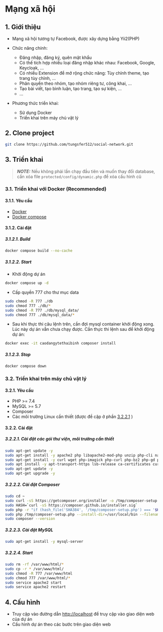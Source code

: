 # Mạng xã hội

## 1. Giới thiệu

- Mạng xã hội tương tự Facebook, được xây dựng bằng Yii2(PHP)
- Chức năng chính:

  - Đăng nhập, đăng ký, quên mật khẩu
  - Có thế tích hợp nhiều loại đăng nhập khác nhau: Facebook, Google, Keycloak, ...
  - Có nhiều Extension để mở rộng chức năng: Tùy chỉnh theme, tạo trang tùy chỉnh, ...
  - Phân quyền theo nhóm, tạo nhóm riêng tư, công khai, ...
  - Tạo bài viết, tạo bình luận, tạo trang, tạo sự kiện, ...
  - ...
- Phương thức triển khai:

  - Sử dụng Docker
  - Triển khai trên máy chủ vật lý

## 2. Clone project

```bash
git clone https://github.com/tungsfer512/social-network.git
```

## 3. Triển khai

> **_NOTE:_** Nếu không phải lần chạy đầu tiên và muốn thay đổi database, cần xóa file `protected/config/dynamic.php` để xóa cấu hình cũ

### 3.1. Triển khai với Docker (Recommended)

#### 3.1.1. Yêu cầu

- [Docker](https://docs.docker.com/get-docker/)
- [Docker compose](https://docs.docker.com/compose/install/)

#### 3.1.2. Cài đặt

##### 3.1.2.1. Build

```bash
docker compose build --no-cache
```

##### 3.1.2.2. Start

- Khởi động dự án

```bash
docker compose up -d
```

- Cấp quyền 777 cho thư mục data

```bash
sudo chmod -R 777 ./db
sudo chmod 777 ./db/*
sudo chmod -R 777 ./db/mysql_data/
sudo chmod 777 ./db/mysql_data/*
```

- Sau khi thực thi câu lệnh trên, cần đợi mysql container khởi động xong. Lúc này dự án vẫn chưa chạy được. Cần thực thi lệnh sau để khởi động dự án:

```bash
docker exec -it caodangytethaibinh composer install
```

##### 3.1.2.3. Stop

```bash
docker compose down
```

### 3.2. Triển khai trên máy chủ vật lý

#### 3.2.1. Yêu cầu

- PHP >= 7.4
- MySQL >= 5.7
- Composer
- Các môi trường Linux cần thiết (được đề cập ở phần [3.2.2.1](#3221-cài-đặt-các-gói-thư-viện-môi-trường-cần-thiết) )

#### 3.2.2. Cài đặt

##### 3.2.2.1. Cài đặt các gói thư viện, môi trường cần thiết

```bash
sudo apt-get update -y
sudo apt-get install -y apache2 php libapache2-mod-php unzip php-cli nano apache2-utils 
sudo apt-get install -y curl wget php-imagick php-curl php-bz2 php-gd php-intl php-mbstring php-mysql php-zip php-apcu php-xml php-ldap php-dom php-simplexml
sudo apt install -y apt-transport-https lsb-release ca-certificates curl dirmngr gnupg
sudo apt-get update -y
sudo apt-get upgrade -y
```

##### 3.2.2.2. Cài đặt Composer

```bash
sudo cd ~
sudo curl -sS https://getcomposer.org/installer -o /tmp/composer-setup.php
sudo HASH=`curl -sS https://composer.github.io/installer.sig`
sudo php -r "if (hash_file('SHA384', '/tmp/composer-setup.php') === '$HASH') { echo 'Installer verified'; } else { echo 'Installer corrupt'; unlink('composer-setup.php'); } echo PHP_EOL;"
sudo php /tmp/composer-setup.php --install-dir=/usr/local/bin --filename=composer
sudo composer --version
```

##### 3.2.2.3. Cài đặt MySQL

```bash
sudo apt-get install -y mysql-server
```

##### 3.2.2.4. Start

```bash
sudo rm -rf /var/www/html/*
sudo cp -r * /var/www/html/
sudo chmod -R 777 /var/www/html
sudo chmod 777 /var/www/html/*
sudo service apache2 start
sudo service apache2 restart
```

## 4. Cấu hình

- Truy cập vào đường dẫn [http://localhost](http://localhost) để truy cập vào giao diện web của dự án
- Cấu hình dự án theo các bước trên giao diện web
